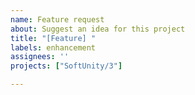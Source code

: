 ```yaml
---
name: Feature request
about: Suggest an idea for this project
title: "[Feature] "
labels: enhancement
assignees: ''
projects: ["SoftUnity/3"]

---
```

